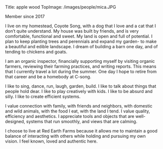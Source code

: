 Title: apple wood
TopImage: /images/people/mica.JPG

Member since 2017

I live on my homestead, Coyote Song, with a dog that I love and a cat that I don’t quite understand.  My house was built by friends, and is very comfortable, functional and sweet.  My land is open and full of potential.  I plan to keep planting trees and perennials and expand my garden- to make a beautiful and edible landscape.   I dream of building a barn one day, and of tending to chickens and goats.

I am an organic inspector, financially supporting myself by visiting organic farmers, reviewing their farming practices, and writing reports. This means that I currently travel a lot during the summer. One day I hope to retire from that career and be a homebody at C-song.

I like to sing, dance, run, laugh, garden, build.  I like to talk about things that people hold dear.  I like to play creatively with kids.  I like to be absurd and silly.  I like to create efficient systems.

I value connection with family, with friends and neighbors, with domestic and wild animals, with the food I eat, with the land I tend.  I value quality, efficiency and aesthetics.  I appreciate tools and objects that are well-designed, systems that run smoothly, and views that are calming.

I choose to live at Red Earth Farms because it allows me to maintain a good balance of interacting with others while holding and pursuing my own vision.  I feel known, loved and authentic here.
